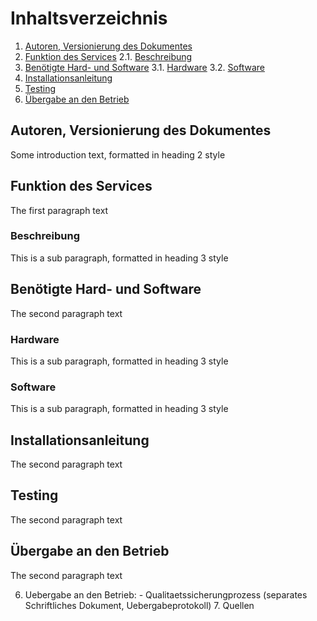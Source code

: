 # Inhaltsverzeichnis
1. [Autoren, Versionierung des Dokumentes](#autoren)
2. [Funktion des Services](#funktion)
	2.1. [Beschreibung](#beschreibung)
3. [Benötigte Hard- und Software](#ware)
	3.1. [Hardware](#hardware)
	3.2. [Software](#software)
4. [Installationsanleitung](#anleitung)
5. [Testing](#testing)
6. [Übergabe an den Betrieb](#übergabe)

## Autoren, Versionierung des Dokumentes <a name="autoren"></a>
Some introduction text, formatted in heading 2 style

## Funktion des Services <a name="funktion"></a>
The first paragraph text

### Beschreibung <a name="beschreibung"></a>
This is a sub paragraph, formatted in heading 3 style

## Benötigte Hard- und Software <a name="ware"></a>
The second paragraph text

### Hardware<a name="hardware"></a>
This is a sub paragraph, formatted in heading 3 style

### Software<a name="software"></a>
This is a sub paragraph, formatted in heading 3 style


## Installationsanleitung <a name="anleitung"></a>
The second paragraph text

## Testing<a name="testing"></a>
The second paragraph text

## Übergabe an den Betrieb <a name="übergabe"></a>
The second paragraph text

6. Uebergabe an den Betrieb: - Qualitaetssicherungprozess (separates Schriftliches Dokument, Uebergabeprotokoll) 7. Quellen
<!--stackedit_data:
eyJoaXN0b3J5IjpbNzI4NDM5NzUxLDE3MDUxNzY0MTYsLTEyMT
I2MTgzMDgsLTE5Mzg3NzkxNTAsLTEwMzc4NTM2ODMsLTgwNDg2
MjE5NywxOTUwNTA4Nzk4LDM3NTE2MjU3MiwzOTYxODQyMDUsMj
I0OTYyMCwtMjA4ODc0NjYxMiw5MTIxNDUyMTAsLTEzMTA5MjU5
ODUsLTEyMTAwMDQ0MTQsMjU3ODA2OTI4XX0=
-->